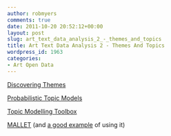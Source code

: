 ```yaml
---
author: robmyers
comments: true
date: 2011-10-20 20:52:12+00:00
layout: post
slug: art_text_data_analysis_2_-_themes_and_topics
title: Art Text Data Analysis 2 - Themes And Topics
wordpress_id: 1963
categories:
- Art Open Data
---
```


[Discovering Themes](http://mininghumanities.com/2010/05/11/text-mining-19th-century-novels-with-the-stanford-humanities-computing-lab/)  
  
[Probabilistic
Topic Models](http://psiexp.ss.uci.edu/research/papers/SteyversGriffithsLSABookFormatted.pdf)  
  
[Topic Modelling Toolbox](http://psiexp.ss.uci.edu/research/programs_data/toolbox.htm)  
  
[MALLET](http://mallet.cs.umass.edu/index.php) (and [a good example](http://historying.org/2010/04/01/topic-modeling-martha-ballards-diary/) of using it)  


